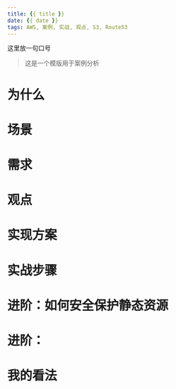 ```yaml
---
title: {{ title }}
date: {{ date }}
tags: AWS, 案例, 实战, 观点, S3, Route53
---
```


这里放一句口号

> 这是一个模版用于案例分析
> 
# 为什么

# 场景

# 需求

# 观点

# 实现方案

# 实战步骤

# 进阶：如何安全保护静态资源

# 进阶：
# 我的看法
